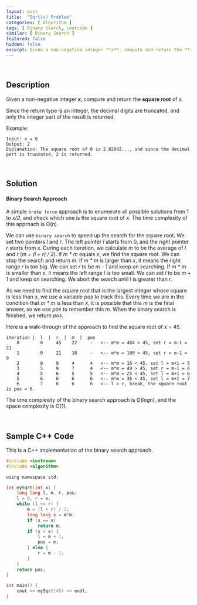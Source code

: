 ```yaml
---
layout: post
title:  "Sqrt(x) Problem"
categories: [ Algorithm ]
tags: [ Binary Search, Leetcode ]
similar: [ Binary Search ]
featured: false
hidden: false
excerpt: Given a non-negative integer **x**, compute and return the **square root** of x.
---
```


<br />

## Description

Given a non-negative integer **x**, compute and return the **square root** of x.

Since the return type is an integer, the decimal digits are truncated, and only the integer part of the result is returned.



Example: 
```
Input: x = 8
Output: 2
Explanation: The square root of 8 is 2.82842..., and since the decimal part is truncated, 2 is returned.
```

<br />

## Solution

#### Binary Search Approach

A simple `brute force` approach is to enumerate all possible solutions from 1 to *x/2*, and check which one is the square root of *x*. The time complexity of this approach is O(n).


We can use `binary search` to speed up the search for the square root. We set two pointers *l* and *r*. The left pointer *l* starts from 0, and the right pointer *r* starts from x. During each iteration, we calculate *m* to be the average of *l* and *r* (*m = (l + r) / 2*). If *m * m* equals *x*, we find the square root. We can stop the search and return *m*. If *m * m* is larger than *x*, it means the right range *r* is too big. We can set *r* to be *m - 1* and keep on searching. If *m * m* is smaller than *x*, it means the left range *l* is too small. We can set *l* to be *m + 1* and keep on searching. We abort the search until *l* is greater than *r*.

As we need to find the square root that is the largest integer whose square is less than *x*, we use a variable *pos* to track this. Every time we are in the condition that *m * m* is less than *x*, it is possible that this *m* is the final answer, so we use *pos* to remember this *m*. When the binary search is finished, we return *pos*.


Here is a walk-through of the approach to find the square root of x = 45.
```
iteration |  l  |  r  |  m  |  pos
    0        0     45    22     -   <-- m*m = 484 > 45, set r = m-1 = 21
    1        0     21    10     -   <-- m*m = 100 > 45, set r = m-1 = 9
    2        0     9     4      4   <-- m*m = 16 < 45, set l = m+1 = 5
    3        5     9     7      4   <-- m*m = 49 > 45, set r = m-1 = 6
    4        5     6     5      5   <-- m*m = 25 < 45, set l = m+1 = 6
    5        6     6     6      6   <-- m*m = 36 < 45, set l = m+1 = 7
    6        7     6     6      6   <-- l > r, break, the square root is pos = 6.
```

The time complexity of the binary search approach is O(logn), and the space complexity is O(1).

<br />

## Sample C++ Code

This is a C++ implementation of the binary search approach.

```c
#include <iostream>
#include <algorithm>

using namespace std;

int mySqrt(int x) {
    long long l, m, r, pos;
    l = 0, r = x;
    while (l <= r) {
        m = (l + r) / 2;
        long long s = m*m;
        if (s == x)
            return m;
        if (s < x) {
            l = m + 1;
            pos = m;
        } else {
            r = m - 1;
        }
    }
    return pos;
}

int main() {
    cout << mySqrt(45) << endl;
}
```
